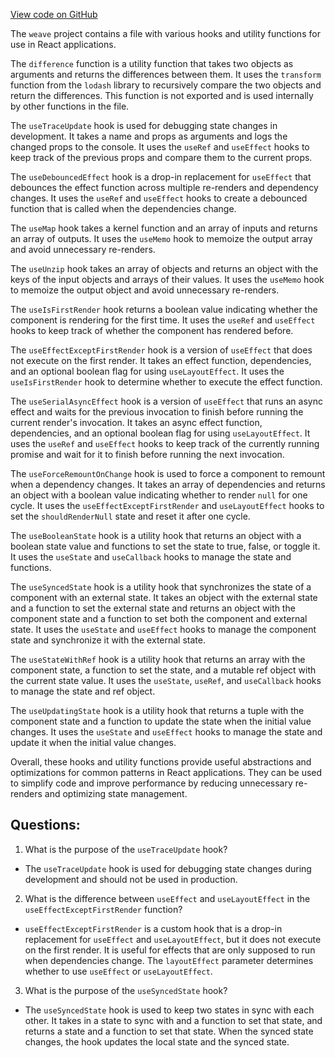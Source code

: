 [View code on GitHub](https://github.com/wandb/weave/weave-js/src/common/util/hooks.ts)

The `weave` project contains a file with various hooks and utility functions for use in React applications. 

The `difference` function is a utility function that takes two objects as arguments and returns the differences between them. It uses the `transform` function from the `lodash` library to recursively compare the two objects and return the differences. This function is not exported and is used internally by other functions in the file.

The `useTraceUpdate` hook is used for debugging state changes in development. It takes a name and props as arguments and logs the changed props to the console. It uses the `useRef` and `useEffect` hooks to keep track of the previous props and compare them to the current props.

The `useDebouncedEffect` hook is a drop-in replacement for `useEffect` that debounces the effect function across multiple re-renders and dependency changes. It uses the `useRef` and `useEffect` hooks to create a debounced function that is called when the dependencies change.

The `useMap` hook takes a kernel function and an array of inputs and returns an array of outputs. It uses the `useMemo` hook to memoize the output array and avoid unnecessary re-renders.

The `useUnzip` hook takes an array of objects and returns an object with the keys of the input objects and arrays of their values. It uses the `useMemo` hook to memoize the output object and avoid unnecessary re-renders.

The `useIsFirstRender` hook returns a boolean value indicating whether the component is rendering for the first time. It uses the `useRef` and `useEffect` hooks to keep track of whether the component has rendered before.

The `useEffectExceptFirstRender` hook is a version of `useEffect` that does not execute on the first render. It takes an effect function, dependencies, and an optional boolean flag for using `useLayoutEffect`. It uses the `useIsFirstRender` hook to determine whether to execute the effect function.

The `useSerialAsyncEffect` hook is a version of `useEffect` that runs an async effect and waits for the previous invocation to finish before running the current render's invocation. It takes an async effect function, dependencies, and an optional boolean flag for using `useLayoutEffect`. It uses the `useRef` and `useEffect` hooks to keep track of the currently running promise and wait for it to finish before running the next invocation.

The `useForceRemountOnChange` hook is used to force a component to remount when a dependency changes. It takes an array of dependencies and returns an object with a boolean value indicating whether to render `null` for one cycle. It uses the `useEffectExceptFirstRender` and `useLayoutEffect` hooks to set the `shouldRenderNull` state and reset it after one cycle.

The `useBooleanState` hook is a utility hook that returns an object with a boolean state value and functions to set the state to true, false, or toggle it. It uses the `useState` and `useCallback` hooks to manage the state and functions.

The `useSyncedState` hook is a utility hook that synchronizes the state of a component with an external state. It takes an object with the external state and a function to set the external state and returns an object with the component state and a function to set both the component and external state. It uses the `useState` and `useEffect` hooks to manage the component state and synchronize it with the external state.

The `useStateWithRef` hook is a utility hook that returns an array with the component state, a function to set the state, and a mutable ref object with the current state value. It uses the `useState`, `useRef`, and `useCallback` hooks to manage the state and ref object.

The `useUpdatingState` hook is a utility hook that returns a tuple with the component state and a function to update the state when the initial value changes. It uses the `useState` and `useEffect` hooks to manage the state and update it when the initial value changes.

Overall, these hooks and utility functions provide useful abstractions and optimizations for common patterns in React applications. They can be used to simplify code and improve performance by reducing unnecessary re-renders and optimizing state management.
## Questions: 
 1. What is the purpose of the `useTraceUpdate` hook?
- The `useTraceUpdate` hook is used for debugging state changes during development and should not be used in production.

2. What is the difference between `useEffect` and `useLayoutEffect` in the `useEffectExceptFirstRender` function?
- `useEffectExceptFirstRender` is a custom hook that is a drop-in replacement for `useEffect` and `useLayoutEffect`, but it does not execute on the first render. It is useful for effects that are only supposed to run when dependencies change. The `layoutEffect` parameter determines whether to use `useEffect` or `useLayoutEffect`.

3. What is the purpose of the `useSyncedState` hook?
- The `useSyncedState` hook is used to keep two states in sync with each other. It takes in a state to sync with and a function to set that state, and returns a state and a function to set that state. When the synced state changes, the hook updates the local state and the synced state.